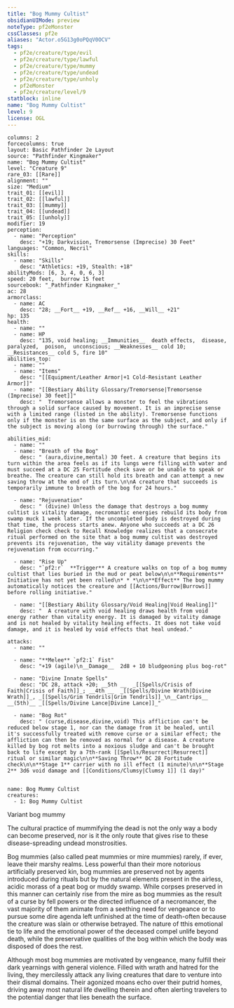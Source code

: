 ```yaml
---
title: "Bog Mummy Cultist"
obsidianUIMode: preview
noteType: pf2eMonster
cssClasses: pf2e
aliases: "Actor.o5G13g0oPQqV0OCV" 
tags:
  - pf2e/creature/type/evil
  - pf2e/creature/type/lawful
  - pf2e/creature/type/mummy
  - pf2e/creature/type/undead
  - pf2e/creature/type/unholy
  - pf2eMonster
  - pf2e/creature/level/9
statblock: inline
name: "Bog Mummy Cultist"
level: 9
license: OGL
---
```


```statblock
columns: 2
forcecolumns: true
layout: Basic Pathfinder 2e Layout
source: "Pathfinder Kingmaker"
name: "Bog Mummy Cultist"
level: "Creature 9"
rare_03: [[Rare]]
alignment: ""
size: "Medium"
trait_01: [[evil]]
trait_02: [[lawful]]
trait_03: [[mummy]]
trait_04: [[undead]]
trait_05: [[unholy]]
modifier: 19
perception:
  - name: "Perception"
    desc: "+19; Darkvision, Tremorsense (Imprecise) 30 Feet"
languages: "Common, Necril"
skills:
  - name: "Skills"
    desc: "Athletics: +19, Stealth: +18"
abilityMods: [6, 3, 4, 0, 6, 3]
speed: 20 feet,  burrow 15 feet
sourcebook: "_Pathfinder Kingmaker_"
ac: 28
armorclass:
  - name: AC
    desc: "28; __Fort__ +19, __Ref__ +16, __Will__ +21"
hp: 135
health:
  - name: ""
  - name: HP
    desc: "135, void healing; __Immunities__  death effects,  disease,  paralyzed,  poison,  unconscious; __Weaknesses__ cold 10; __Resistances__ cold 5, fire 10"
abilities_top:
  - name: ""
  - name: "Items"
    desc: "[[Equipment/Leather Armor|+1 Cold-Resistant Leather Armor]]"
  - name: "[[Bestiary Ability Glossary/Tremorsense|Tremorsense (Imprecise) 30 feet]]"
    desc: "  Tremorsense allows a monster to feel the vibrations through a solid surface caused by movement. It is an imprecise sense with a limited range (listed in the ability). Tremorsense functions only if the monster is on the same surface as the subject, and only if the subject is moving along (or burrowing through) the surface."

abilities_mid:
  - name: ""
  - name: "Breath of the Bog"
    desc: " (aura,divine,mental) 30 feet. A creature that begins its turn within the area feels as if its lungs were filling with water and must succeed at a DC 25 Fortitude check save or be unable to speak or breathe. The creature can still hold its breath and can attempt a new saving throw at the end of its turn.\n\nA creature that succeeds is temporarily immune to breath of the bog for 24 hours."

  - name: "Rejuvenation"
    desc: " (divine) Unless the damage that destroys a bog mummy cultist is vitality damage, necromantic energies rebuild its body from swamp muck 1 week later. If the uncompleted body is destroyed during that time, the process starts anew. Anyone who succeeds at a DC 26 Religion check check to Recall Knowledge realizes that a consecrate ritual performed on the site that a bog mummy cultist was destroyed prevents its rejuvenation, the way vitality damage prevents the rejuvenation from occurring."

  - name: "Rise Up"
    desc: "`pf2:r`  **Trigger** A creature walks on top of a bog mummy cultist that lies buried in the mud or peat below\n\n**Requirements** Initiative has not yet been rolled\n* * *\n\n**Effect** The bog mummy automatically notices the creature and [[Actions/Burrow|Burrows]] before rolling initiative."

  - name: "[[Bestiary Ability Glossary/Void Healing|Void Healing]]"
    desc: "  A creature with void healing draws health from void energy rather than vitality energy. It is damaged by vitality damage and is not healed by vitality healing effects. It does not take void damage, and it is healed by void effects that heal undead."

attacks:
  - name: ""

  - name: "**Melee** `pf2:1` Fist"
    desc: "+19 (agile)\n__Damage__  2d8 + 10 bludgeoning plus bog-rot"

  - name: "Divine Innate Spells"
    desc: "DC 28, attack +20; __5th __  _[[Spells/Crisis of Faith|Crisis of Faith]]_; __4th __  _[[Spells/Divine Wrath|Divine Wrath]]_, _[[Spells/Grim Tendrils|Grim Tendrils]]_\n__Cantrips__  __(5th)__ _[[Spells/Divine Lance|Divine Lance]]_"

  - name: "Bog Rot"
    desc: " (curse,disease,divine,void) This affliction can't be reduced below stage 1, nor can the damage from it be healed, until it's successfully treated with remove curse or a similar effect; the affliction can then be removed as normal for a disease. A creature killed by bog rot melts into a noxious sludge and can't be brought back to life except by a 7th-rank [[Spells/Resurrect|Resurrect]] ritual or similar magic\n\n**Saving Throw** DC 28 Fortitude check\n\n**Stage 1** carrier with no ill effect (1 minute)\n\n**Stage 2** 3d6 void damage and [[Conditions/Clumsy|Clumsy 1]] (1 day)"
 
```

```encounter-table
name: Bog Mummy Cultist
creatures:
  - 1: Bog Mummy Cultist
```


Variant bog mummy

The cultural practice of mummifying the dead is not the only way a body can become preserved, nor is it the only route that gives rise to these disease-spreading undead monstrosities.

Bog mummies (also called peat mummies or mire mummies) rarely, if ever, leave their marshy realms. Less powerful than their more notorious artificially preserved kin, bog mummies are preserved not by agents introduced during rituals but by the natural elements present in the airless, acidic morass of a peat bog or muddy swamp. While corpses preserved in this manner can certainly rise from the mire as bog mummies as the result of a curse by fell powers or the directed influence of a necromancer, the vast majority of them animate from a seething need for vengeance or to pursue some dire agenda left unfinished at the time of death-often because the creature was slain or otherwise betrayed. The nature of tthis emotional tie to life and the emotional power of the deceased compel unlife beyond death, while the preservative qualities of the bog within which the body was disposed of does the rest.

Although most bog mummies are motivated by vengeance, many fulfill their dark yearnings with general violence. Filled with wrath and hatred for the living, they mercilessly attack any living creatures that dare to venture into their dismal domains. Their agonized moans echo over their putrid homes, driving away most natural life dwelling therein and often alerting travelers to the potential danger that lies beneath the surface.
